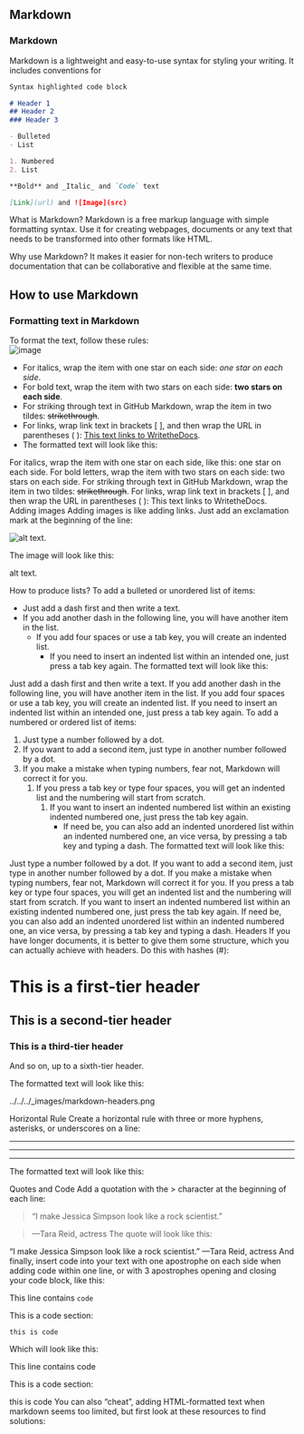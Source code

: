 ## Markdown


### Markdown

Markdown is a lightweight and easy-to-use syntax for styling your writing. It includes conventions for

```markdown
Syntax highlighted code block

# Header 1
## Header 2
### Header 3

- Bulleted
- List

1. Numbered
2. List

**Bold** and _Italic_ and `Code` text

[Link](url) and ![Image](src)
```

What is Markdown?
Markdown is a free markup language with simple formatting syntax. Use it for creating webpages, documents or any text that needs to be transformed into other formats like HTML.

Why use Markdown?
It makes it easier for non-tech writers to produce documentation that can be collaborative and flexible at the same time.

## How to use Markdown
### Formatting text in Markdown
To format the text, follow these rules:
<br>
![image](https://user-images.githubusercontent.com/64991656/132937970-c8d752c2-5bd7-4023-a9c3-a7ba0713db06.png)

- For italics, wrap the item with one star on each side: *one star on each side*.
- For bold text, wrap the item with two stars on each side: **two stars on each side**.
- For striking through text in GitHub Markdown, wrap the item in two tildes: ~~strikethrough~~.
- For links, wrap link text in brackets [ ], and then wrap the URL in parentheses ( ): [This text links to WritetheDocs](https://www.writethedocs.org).
- The formatted text will look like this:

For italics, wrap the item with one star on each side, like this: one star on each side.
For bold letters, wrap the item with two stars on each side: two stars on each side.
For striking through text in GitHub Markdown, wrap the item in two tildes: ~~strikethrough~~.
For links, wrap link text in brackets [ ], and then wrap the URL in parentheses ( ): This text links to WritetheDocs.
Adding images
Adding images is like adding links. Just add an exclamation mark at the beginning of the line:

![alt text](https://pbs.twimg.com/profile_images/556169790587281409/AwkaVrhP_400x400.png).

The image will look like this:

alt text.

How to produce lists?
To add a bulleted or unordered list of items:

- Just add a dash first and then write a text.
- If you add another dash in the following line, you will have another item in the list.
  - If you add four spaces or use a tab key, you will create an indented list.
    - If you need to insert an indented list within an intended one, just press a tab key again.
The formatted text will look like this:

Just add a dash first and then write a text.
If you add another dash in the following line, you will have another item in the list.
If you add four spaces or use a tab key, you will create an indented list.
If you need to insert an indented list within an intended one, just press a tab key again.
To add a numbered or ordered list of items:

1. Just type a number followed by a dot.
2. If you want to add a second item, just type in another number followed by a dot.
1. If you make a mistake when typing numbers, fear not, Markdown will correct it for you.
    1. If you press a tab key or type four spaces, you will get an indented list and the numbering
    will start from scratch.
        1. If you want to insert an indented numbered list within an existing indented numbered one,
        just press the tab key again.
            - If need be, you can also add an indented unordered list within an indented numbered one, an vice versa,
            by pressing a tab key and typing a dash.
The formatted text will look like this:

Just type a number followed by a dot.
If you want to add a second item, just type in another number followed by a dot.
If you make a mistake when typing numbers, fear not, Markdown will correct it for you.
If you press a tab key or type four spaces, you will get an indented list and the numbering will start from scratch.
If you want to insert an indented numbered list within an existing indented numbered one, just press the tab key again.
If need be, you can also add an indented unordered list within an indented numbered one, an vice versa, by pressing a tab key and typing a dash.
Headers
If you have longer documents, it is better to give them some structure, which you can actually achieve with headers. Do this with hashes (#):

# This is a first-tier header

## This is a second-tier header

### This is a third-tier header

And so on, up to a sixth-tier header.

The formatted text will look like this:

../../../_images/markdown-headers.png

Horizontal Rule
Create a horizontal rule with three or more hyphens, asterisks, or underscores on a line:

---

* * *

___

The formatted text will look like this:

Quotes and Code
Add a quotation with the > character at the beginning of each line:

> “I make Jessica Simpson look like a rock scientist.”

> —Tara Reid, actress
The quote will look like this:

“I make Jessica Simpson look like a rock scientist.”
—Tara Reid, actress
And finally, insert code into your text with one apostrophe on each side when adding code within one line, or with 3 apostrophes opening and closing your code block, like this:

This line contains `code`

This is a code section:

```
this is code
```
Which will look like this:

This line contains code

This is a code section:

this is code
You can also “cheat”, adding HTML-formatted text when markdown seems too limited, but first look at these resources to find solutions:
